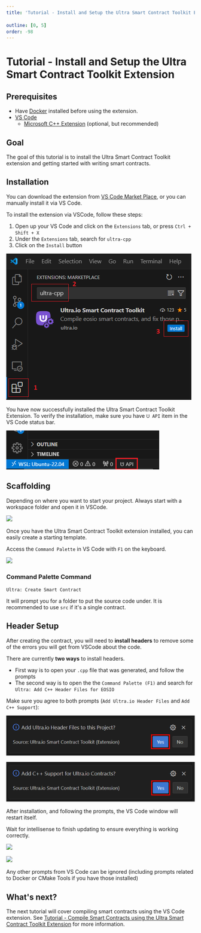 ```yaml
---
title: 'Tutorial - Install and Setup the Ultra Smart Contract Toolkit Extension'

outline: [0, 5]
order: -98
---
```


# Tutorial - Install and Setup the Ultra Smart Contract Toolkit Extension

## Prerequisites

-   Have [Docker](https://docs.docker.com/engine/install/) installed before using the extension.
-   [VS Code](https://code.visualstudio.com/)
    -   [Microsoft C++ Extension](https://marketplace.visualstudio.com/items?itemName=ms-vscode.cpptools) (optional, but recommended)

## Goal

The goal of this tutorial is to install the Ultra Smart Contract Toolkit extension and getting started with writing smart contracts.

## Installation

You can download the extension from [VS Code Market Place](https://marketplace.visualstudio.com/items?itemName=ultraio.ultra-cpp), or you can manually install it via VS Code.

To install the extension via VSCode, follow these steps:

1. Open up your VS Code and click on the `Extensions` tab, or press `Ctrl + Shift + X`
2. Under the `Extensions` tab, search for `ultra-cpp`
3. Click on the `Install` button

![](./images/install-vscode-ext.png)

You have now successfully installed the Ultra Smart Contract Toolkit Extension. To verify the installation, make sure you have `ᕫ API` item in the VS Code status bar.

![](./images/vscode-ext-installed.png)

## Scaffolding

Depending on where you want to start your project. Always start with a workspace folder and open it in VSCode.

![](./images/select-project-folder.png)

Once you have the Ultra Smart Contract Toolkit extension installed, you can easily create a starting template.

Access the `Command Palette` in VS Code with `F1` on the keyboard.

![](./images/open-command-palette.png)

### Command Palette Command

```
Ultra: Create Smart Contract
```

It will prompt you for a folder to put the source code under. It is recommended to use `src` if it's a single contract.

## Header Setup

After creating the contract, you will need to **install headers** to remove some of the errors you will get from VSCode about the code.

There are currently **two ways** to install headers.

-   First way is to open your `.cpp` file that was generated, and follow the prompts
-   The second way is to open the the `Command Palette (F1)` and search for `Ultra: Add C++ Header Files for EOSIO`

Make sure you agree to both prompts (`Add Ultra.io Header Files` and `Add C++ Support`):

![](./images/vscode-ultra-headers.png)

![](./images/vscode-ultra-cpp-support.png)

After installation, and following the prompts, the VS Code window will restart itself.

Wait for intellisense to finish updating to ensure everything is working correctly.

![](./images/intellisense-updating.png)

![](./images/intellisense-ready.png)

Any other prompts from VS Code can be ignored (including prompts related to Docker or CMake Tools if you have those installed)

## What's next?

The next tutorial will cover compiling smart contracts using the VS Code extension. See [Tutorial - Compile Smart Contracts using the Ultra Smart Contract Toolkit Extension](./compile.md) for more information.
